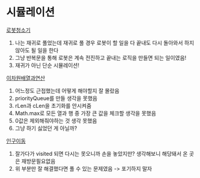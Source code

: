 # 시뮬레이션

[로봇청소기](로봇청소기/Main2.java)

1. 나는 재귀로 풀었는데 재귀로 풀 경우 로봇이 할 일을 다 끝내도 다시 돌아와서 하지 않아도 될 일을 한다
2. 그냥 반복문을 통해 로봇은 계속 전진하고 끝내는 로직을 만들면 되는 일이였음!
3. 재귀가 아닌 단순 시뮬레이션!

[이차원배열과연산](이차원배열과연산/Main2.java)

1. 어느정도 근접했는데 어떻게 해야할지 잘 몰랐음
2. priorityQueue를 만들 생각을 못했음
3. rLen과 cLen을 초기화를 안시켜줌
4. Math.max로 모든 열과 행 중 가장 큰 값을 체크할 생각을 못했음
5. 0값은 제외해줘야하는 것 생각 못했음
6. 그냥 하기 싫었던 게 아닐까?

[인구이동](인구이동/Main.java)

1. 잘가다가 visited 되면 다시는 못오니까 손을 놓았지만? 생각해보니 해당돼서 온 곳은 재방문필요없음
2. 위 부분만 잘 해결했다면 풀 수 있는 문제였음 -> 포기하지 말자